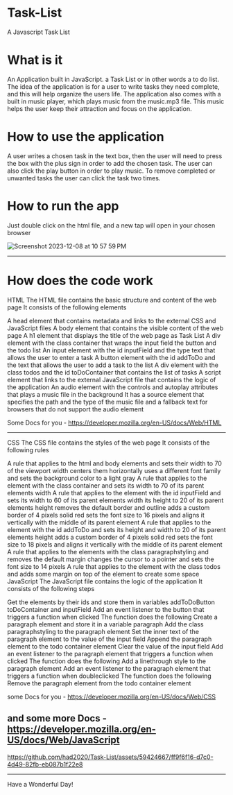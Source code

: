 # Task-List
A Javascript Task List

# What is it
An Application built in JavaScript. a Task List or in other words a to do list. 
The idea of the application is for a user to write tasks they need complete, and this will help organize the users life.
The application also comes with a built in music player, which plays music from the music.mp3 file. This music helps the user 
keep their attraction and focus on the application.

# How to use the application
A user writes a chosen task in the text box, then the user will need to press the box with the plus sign in order to add 
the chosen task. The user can also click the play button in order to play music. To remove completed or unwanted tasks the user
can click the task two times.

# How to run the app
Just double click on the html file, and a new tap will open in your chosen browser


![Screenshot 2023-12-08 at 10 57 59 PM](https://github.com/had2020/Task-List/assets/59424667/528ff575-0b17-4875-adb4-1f61bbf76924)

------------------------------------

# How does the code work 

HTML
The HTML file contains the basic structure and content of the web page It consists of the following elements

A head element that contains metadata and links to the external CSS and JavaScript files
A body element that contains the visible content of the web page
A h1 element that displays the title of the web page as Task List
A div element with the class container that wraps the input field the button and the todo list
An input element with the id inputField and the type text that allows the user to enter a task
A button element with the id addToDo and the text  that allows the user to add a task to the list
A div element with the class todos and the id toDoContainer that contains the list of tasks
A script element that links to the external JavaScript file that contains the logic of the application
An audio element with the controls and autoplay attributes that plays a music file in the background It has a source element that specifies the path and the type of the music file and a fallback text for browsers that do not support the audio element

Some Docs for you - https://developer.mozilla.org/en-US/docs/Web/HTML

------------------------------------

CSS
The CSS file contains the styles of the web page It consists of the following rules

A rule that applies to the html and body elements and sets their width to 70 of the viewport width centers them horizontally uses a different font family and sets the background color to a light gray
A rule that applies to the element with the class container and sets its width to 70 of its parent elements width
A rule that applies to the element with the id inputField and sets its width to 60 of its parent elements width its height to 20 of its parent elements height removes the default border and outline adds a custom border of 4 pixels solid red sets the font size to 16 pixels and aligns it vertically with the middle of its parent element
A rule that applies to the element with the id addToDo and sets its height and width to 20 of its parent elements height adds a custom border of 4 pixels solid red sets the font size to 18 pixels and aligns it vertically with the middle of its parent element
A rule that applies to the elements with the class paragraphstyling and removes the default margin changes the cursor to a pointer and sets the font size to 14 pixels
A rule that applies to the element with the class todos and adds some margin on top of the element to create some space
JavaScript
The JavaScript file contains the logic of the application It consists of the following steps

Get the elements by their ids and store them in variables addToDoButton toDoContainer and inputField
Add an event listener to the button that triggers a function when clicked The function does the following
Create a paragraph element and store it in a variable paragraph
Add the class paragraphstyling to the paragraph element
Set the inner text of the paragraph element to the value of the input field
Append the paragraph element to the todo container element
Clear the value of the input field
Add an event listener to the paragraph element that triggers a function when clicked The function does the following
Add a linethrough style to the paragraph element
Add an event listener to the paragraph element that triggers a function when doubleclicked The function does the following
Remove the paragraph element from the todo container element

some Docs for you - https://developer.mozilla.org/en-US/docs/Web/CSS

and some more Docs - https://developer.mozilla.org/en-US/docs/Web/JavaScript
------------------------------------


https://github.com/had2020/Task-List/assets/59424667/ff9f6f16-d7c0-4d49-82fb-eb087b1f22e8

-------------------------------------------------------------
Have a Wonderful Day!
